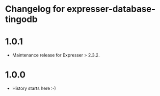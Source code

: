 # Changelog for expresser-database-tingodb

1.0.1
=====
* Maintenance release for Expresser > 2.3.2.

1.0.0
=====
* History starts here :-)
